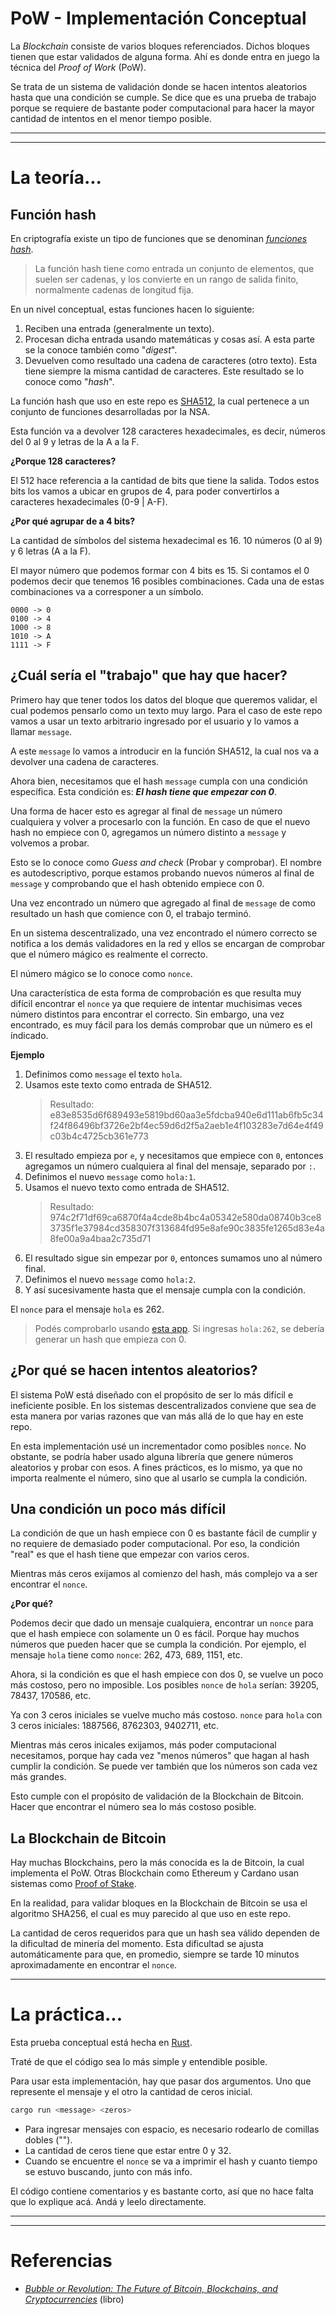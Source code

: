 # PoW - Implementación Conceptual

La _Blockchain_ consiste de varios bloques referenciados. Dichos bloques tienen que estar validados de alguna forma. Ahí es donde entra en juego la técnica del _Proof of Work_ (PoW).

Se trata de un sistema de validación donde se hacen intentos aleatorios hasta que una condición se cumple. Se dice que es una prueba de trabajo porque se requiere de bastante poder computacional para hacer la mayor cantidad de intentos en el menor tiempo posible.

---

---

# La teoría...

## Función hash

En criptografía existe un tipo de funciones que se denominan _[funciones hash](https://es.wikipedia.org/wiki/Funci%C3%B3n_hash)_.

> La función hash tiene como entrada un conjunto de elementos, que suelen ser cadenas, y los convierte en un rango de salida finito, normalmente cadenas de longitud fija.

En un nivel conceptual, estas funciones hacen lo siguiente:

1. Reciben una entrada (generalmente un texto).
2. Procesan dicha entrada usando matemáticas y cosas así. A esta parte se la conoce también como "_digest_".
3. Devuelven como resultado una cadena de caracteres (otro texto). Esta tiene siempre la misma cantidad de caracteres. Este resultado se lo conoce como "_hash_".

La función hash que uso en este repo es [SHA512](https://es.wikipedia.org/wiki/SHA-2), la cual pertenece a un conjunto de funciones desarrolladas por la NSA.

Esta función va a devolver 128 caracteres hexadecimales, es decir, números del 0 al 9 y letras de la A a la F.

**¿Porque 128 caracteres?**

El 512 hace referencia a la cantidad de bits que tiene la salida. Todos estos bits los vamos a ubicar en grupos de 4, para poder convertirlos a caracteres hexadecimales (0-9 | A-F).

**¿Por qué agrupar de a 4 bits?**

La cantidad de símbolos del sistema hexadecimal es 16. 10 números (0 al 9) y 6 letras (A a la F).

El mayor número que podemos formar con 4 bits es 15. Si contamos el 0 podemos decir que tenemos 16 posibles combinaciones. Cada una de estas combinaciones va a corresponer a un símbolo.

```
0000 -> 0
0100 -> 4
1000 -> 8
1010 -> A
1111 -> F
```

## ¿Cuál sería el "trabajo" que hay que hacer?

Primero hay que tener todos los datos del bloque que queremos validar, el cual podemos pensarlo como un texto muy largo. Para el caso de este repo vamos a usar un texto arbitrario ingresado por el usuario y lo vamos a llamar `message`.

A este `message` lo vamos a introducir en la función SHA512, la cual nos va a devolver una cadena de caracteres.

Ahora bien, necesitamos que el hash `message` cumpla con una condición específica. Esta condición es: **_El hash tiene que empezar con 0_**.

Una forma de hacer esto es agregar al final de `message` un número cualquiera y volver a procesarlo con la función. En caso de que el nuevo hash no empiece con 0, agregamos un número distinto a `message` y volvemos a probar.

Esto se lo conoce como _Guess and check_ (Probar y comprobar). El nombre es autodescriptivo, porque estamos probando nuevos números al final de `message` y comprobando que el hash obtenido empiece con 0.

Una vez encontrado un número que agregado al final de `message` de como resultado un hash que comience con 0, el trabajo terminó.

En un sistema descentralizado, una vez encontrado el número correcto se notifica a los demás validadores en la red y ellos se encargan de comprobar que el número mágico es realmente el correcto.

El número mágico se lo conoce como `nonce`.

Una característica de esta forma de comprobación es que resulta muy difícil encontrar el `nonce` ya que requiere de intentar muchisimas veces número distintos para encontrar el correcto. Sin embargo, una vez encontrado, es muy fácil para los demás comprobar que un número es el índicado.

**Ejemplo**

1. Definimos como `message` el texto `hola`.
2. Usamos este texto como entrada de SHA512.
    > Resultado: e83e8535d6f689493e5819bd60aa3e5fdcba940e6d111ab6fb5c34f24f86496bf3726e2bf4ec59d6d2f5a2aeb1e4f103283e7d64e4f49c03b4c4725cb361e773
3. El resultado empieza por `e`, y necesitamos que empiece con `0`, entonces agregamos un número cualquiera al final del mensaje, separado por `:`.
4. Definimos el nuevo `message` como `hola:1`.
5. Usamos el nuevo texto como entrada de SHA512.
    > Resultado: 974c2f71df69ca6870f4a4cde8b4bc4a05342e580da08740b3ce83735f1e37984cd358307f313684fd95e8afe90c3835fe1265d83e4a8fe00a9a4baa2c735d71
6. El resultado sigue sin empezar por `0`, entonces sumamos uno al número final.
7. Definimos el nuevo `message` como `hola:2`.
8. Y así sucesivamente hasta que el mensaje cumpla con la condición.

El `nonce` para el mensaje `hola` es 262.

> Podés comprobarlo usando [esta app](https://emn178.github.io/online-tools/sha512.html). Si ingresas `hola:262`, se debería generar un hash que empieza con 0.

## ¿Por qué se hacen intentos aleatorios?

El sistema PoW está diseñado con el propósito de ser lo más difícil e ineficiente posible. En los sistemas descentralizados conviene que sea de esta manera por varias razones que van más allá de lo que hay en este repo.

En esta implementación usé un incrementador como posibles `nonce`. No obstante, se podría haber usado alguna librería que genere números aleatorios y probar con esos. A fines prácticos, es lo mismo, ya que no importa realmente el número, sino que al usarlo se cumpla la condición.

## Una condición un poco más difícil

La condición de que un hash empiece con 0 es bastante fácil de cumplir y no requiere de demasiado poder computacional. Por eso, la condición "real" es que el hash tiene que empezar con varios ceros.

Mientras más ceros exijamos al comienzo del hash, más complejo va a ser encontrar el `nonce`.

**¿Por qué?**

Podemos decir que dado un mensaje cualquiera, encontrar un `nonce` para que el hash empiece con solamente un 0 es fácil. Porque hay muchos números que pueden hacer que se cumpla la condición.
Por ejemplo, el mensaje `hola` tiene como `nonce`: 262, 473, 689, 1151, etc.

Ahora, si la condición es que el hash empiece con dos 0, se vuelve un poco más costoso, pero no imposible.
Los posibles `nonce` de `hola` serían: 39205, 78437, 170586, etc.

Ya con 3 ceros iniciales se vuelve mucho más costoso.
`nonce` para `hola` con 3 ceros iniciales: 1887566, 8762303, 9402711, etc.

Mientras más ceros inicales exijamos, más poder computacional necesitamos, porque hay cada vez "menos números" que hagan al hash cumplir la condición.
Se puede ver también que los números son cada vez más grandes.

Esto cumple con el propósito de validación de la Blockchain de Bitcoin. Hacer que encontrar el número sea lo más costoso posible.

## La Blockchain de Bitcoin

Hay muchas Blockchains, pero la más conocida es la de Bitcoin, la cual implementa el PoW.
Otras Blockchain como Ethereum y Cardano usan sistemas como [Proof of Stake](https://es.wikipedia.org/wiki/Prueba_de_apuesta).

En la realidad, para validar bloques en la Blockchain de Bitcoin se usa el algoritmo SHA256, el cual es muy parecido al que uso en este repo.

La cantidad de ceros requeridos para que un hash sea válido dependen de la dificultad de minería del momento. Esta dificultad se ajusta automáticamente para que, en promedio, siempre se tarde 10 minutos aproximadamente en encontrar el `nonce`.

---

# La práctica...

Esta prueba conceptual está hecha en [Rust](https://www.rust-lang.org/es).

Traté de que el código sea lo más simple y entendible posible.

Para usar esta implementación, hay que pasar dos argumentos. Uno que represente el mensaje y el otro la cantidad de ceros inicial.

```sh
cargo run <message> <zeros>
```

-   Para ingresar mensajes con espacio, es necesario rodearlo de comillas dobles ("").
-   La cantidad de ceros tiene que estar entre 0 y 32.
-   Cuando se encuentre el `nonce` se va a imprimir el hash y cuanto tiempo se estuvo buscando, junto con más info.

El código contiene comentarios y es bastante corto, así que no hace falta que lo explique acá. Andá y leelo directamente.

---

---

# Referencias

-   _[Bubble or Revolution: The Future of Bitcoin, Blockchains, and Cryptocurrencies](https://www.amazon.com/Blockchain-Bubble-Revolution-Present-Cryptocurrencies-ebook/dp/B07T13GP1Q)_ (libro)
